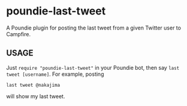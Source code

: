 # poundie-last-tweet

A Poundie plugin for posting the last tweet from a given Twitter user to Campfire.

## USAGE

Just `require "poundie-last-tweet"` in your Poundie bot, then say `last tweet [username]`. For example, posting

    last tweet @nakajima

will show my last tweet.